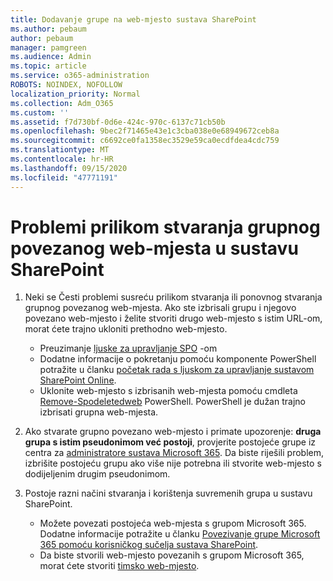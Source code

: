 ```yaml
---
title: Dodavanje grupe na web-mjesto sustava SharePoint
ms.author: pebaum
author: pebaum
manager: pamgreen
ms.audience: Admin
ms.topic: article
ms.service: o365-administration
ROBOTS: NOINDEX, NOFOLLOW
localization_priority: Normal
ms.collection: Adm_O365
ms.custom: ''
ms.assetid: f7d730bf-0d6e-424c-970c-6137c71cb50b
ms.openlocfilehash: 9bec2f71465e43e1c3cba038e0e68949672ceb8a
ms.sourcegitcommit: c6692ce0fa1358ec3529e59ca0ecdfdea4cdc759
ms.translationtype: MT
ms.contentlocale: hr-HR
ms.lasthandoff: 09/15/2020
ms.locfileid: "47771191"
---
```

# <a name="issues-when-creating-a-group-connected-site-in-sharepoint"></a>Problemi prilikom stvaranja grupnog povezanog web-mjesta u sustavu SharePoint

1. Neki se Česti problemi susreću prilikom stvaranja ili ponovnog stvaranja grupnog povezanog web-mjesta.
Ako ste izbrisali grupu i njegovo povezano web-mjesto i želite stvoriti drugo web-mjesto s istim URL-om, morat ćete trajno ukloniti prethodno web-mjesto.

   - Preuzimanje [ljuske za upravljanje SPO](https://support.office.com/article/introduction-to-the-sharepoint-online-management-shell-c16941c3-19b4-4710-8056-34c034493429) -om
   - Dodatne informacije o pokretanju pomoću komponente PowerShell potražite u članku [početak rada s ljuskom za upravljanje sustavom SharePoint Online](https://docs.microsoft.com/powershell/module/sharepoint-online/remove-sposite).
   - Uklonite web-mjesto s izbrisanih web-mjesta pomoću cmdleta [Remove-Spodeletedweb](https://docs.microsoft.com/powershell/module/sharepoint-online/remove-sposite?view=sharepoint-ps) PowerShell. PowerShell je dužan trajno izbrisati grupna web-mjesta.

1. Ako stvarate grupno povezano web-mjesto i primate upozorenje: **druga grupa s istim pseudonimom već postoji**, provjerite postojeće grupe iz centra za [administratore sustava Microsoft 365](https://admin.microsoft.com/AdminPortal/Home#/groups). Da biste riješili problem, izbrišite postojeću grupu ako više nije potrebna ili stvorite web-mjesto s dodijeljenim drugim pseudonimom.

1. Postoje razni načini stvaranja i korištenja suvremenih grupa u sustavu SharePoint.

   - Možete povezati postojeća web-mjesta s grupom Microsoft 365. Dodatne informacije potražite u članku [Povezivanje grupe Microsoft 365 pomoću korisničkog sučelja sustava SharePoint](https://docs.microsoft.com/sharepoint/dev/transform/modernize-connect-to-office365-group#connect-an-office-365-group-using-the-sharepoint-user-interface).
   - Da biste stvorili web-mjesto povezanih s grupom Microsoft 365, morat ćete stvoriti [timsko web-mjesto](https://admin.microsoft.com/sharepoint).
